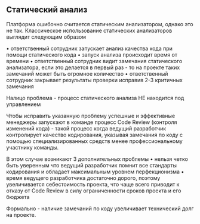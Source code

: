 ## Статический анализ

Платформа ошибочно считается статическим анализатором, однако это не так. Классическое использование статических анализаторов выглядит следующим образом

•	ответственный сотрудник запускает анализ качества кода при помощи статического кода
•	запуск анализа происходит время от времени
•	ответственный сотрудник видит замечания статического анализатора, если это делается в первый раз - то на проекте таких замечаний может быть огромное количество
•	ответственный сотрудник закрывает результаты проверки исправив 2-3 критичных замечания

Налицо проблема - процесс статического анализа НЕ находится под управлением

Чтобы исправить указанную проблему успешные и эффективные менеджеры запускают в команде процесс Code Review (контроля изменений кода) - такой процесс когда ведущий разработчик контролирует качество кодирования, указывая замечания по коду с помощью специализированных средств менее профессиональному участнику команды.

В этом случае возникают 3 дополнительных проблемы
•	нельзя четко быть уверенным что ведущий разработчик помнит все стандарты кодирования и обладает максимальным уровнем перфекционизма
•	время ведущего разработчика достаточно дорого, поэтому увеличивается себестоимость проекта, что чаще всего приводит к отказу от Code Review в силу ограниченности сроков проекта и его бюджета

Формально - наличие замечаний по коду увеличивает технический долг на проекте.
